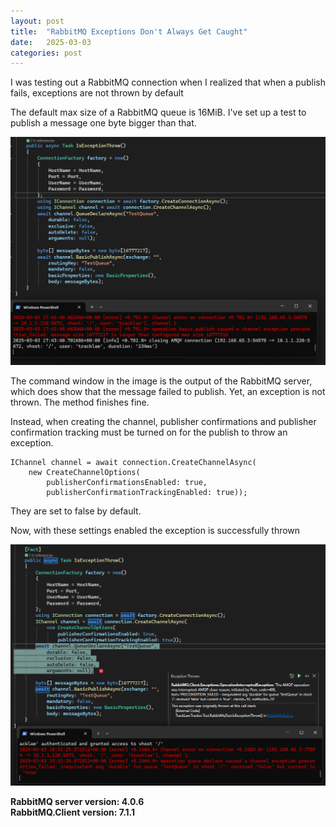 ```yaml
---
layout: post
title:  "RabbitMQ Exceptions Don't Always Get Caught"
date:   2025-03-03
categories: post
---
```

I was testing out a RabbitMQ connection when I realized that when a publish fails, exceptions are not thrown by default

The default max size of a RabbitMQ queue is 16MiB. I've set up a test to publish a message one byte bigger than that.

![RabbitMQ exceptions are not caught using default settings](/assets/images/2025-03-03-catching-errors-rabbitmq/not-caught.png)

The command window in the image is the output of the RabbitMQ server, which does show that the message failed to publish. Yet, an exception is not thrown. The method finishes fine.

Instead, when creating the channel, publisher confirmations and publisher confirmation tracking must be turned on for the publish to throw an exception.

```
IChannel channel = await connection.CreateChannelAsync(
    new CreateChannelOptions(
        publisherConfirmationsEnabled: true,
        publisherConfirmationTrackingEnabled: true));
```

They are set to false by default.

Now, with these settings enabled the exception is successfully thrown

![RabbitMQ exceptions are thrown with publisher confirmations](/assets/images/2025-03-03-catching-errors-rabbitmq/caught.png)

**RabbitMQ server version: 4.0.6**\
**RabbitMQ.Client version: 7.1.1**
